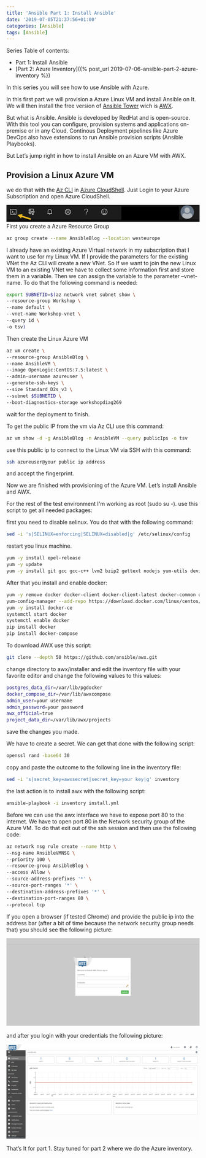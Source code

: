 ```yaml
---
title: 'Ansible Part 1: Install Ansible'
date: '2019-07-05T21:37:56+01:00'
categories: [Ansible]
tags: [Ansible]
---
```


Series Table of contents:

- Part 1: Install Ansible
- [Part 2: Azure Inventory]({% post_url 2019-07-06-ansible-part-2-azure-inventory %})

In this series you will see how to use Ansible with Azure.

In this first part we will provision a Azure Linux VM and install Ansible on It. We will then install the free version of [Ansible Tower](https://www.ansible.com/products/tower) wich is [AWX](https://github.com/ansible/awx).

But what is Ansible. Ansible is developed by RedHat and is open-source. With this tool you can configure, provision systems and applications on-premise or in any Cloud. Continous Deployment pipelines like Azure DevOps also have extensions to run Ansible provision scripts (Ansible Playbooks).

But Let’s jump right in how to install Ansible on an Azure VM with AWX.

## Provision a Linux Azure VM

we do that with the [Az CLI](https://docs.microsoft.com/en-us/cli/azure/reference-index?view=azure-cli-latest) in [Azure CloudShell](https://azure.microsoft.com/de-de/features/cloud-shell/). Just Login to your Azure Subscription and open Azure CloudShell.

![Azure Cloud Shell](/assets/pictures/2019-07-05/AzureCloudShell.jpg)
First you create a Azure Resource Group

```bash
az group create --name AnsibleBlog --location westeurope
```

I already have an existing Azure Virtual network in my subscription that I want to use for my Linux VM. If I provide the parameters for the existing VNet the Az CLI will create a new VNet. So If we want to join the new Linux VM to an existing VNet we have to collect some information first and store them in a variable. Then we can assign the variable to the parameter –vnet-name. To do that the following command is needed:

```bash
export SUBNETID=$(az network vnet subnet show \
--resource-group Workshop \
--name default \
--vnet-name Workshop-vnet \
--query id \
-o tsv)
```

Then create the Linux Azure VM

```bash
az vm create \
--resource-group AnsibleBlog \
--name AnsibleVM \
--image OpenLogic:CentOS:7.5:latest \
--admin-username azureuser \
--generate-ssh-keys \
--size Standard_D2s_v3 \
--subnet $SUBNETID \
--boot-diagnostics-storage workshopdiag269
```

wait for the deployment to finish.

To get the public IP from the vm via Az CLI use this command:

```bash
az vm show -d -g AnsibleBlog -n AnsibleVM --query publicIps -o tsv
```

use this public ip to connect to the Linux VM via SSH with this command:

```bash
ssh azureuser@your public ip address
```

and accept the fingerprint.

Now we are finished with provisioning of the Azure VM. Let’s install Ansible and AWX.

For the rest of the test environment I'm working as root (sudo su -).
use this script to get all needed packages:

first you need to disable selinux. You do that with the following command:

```bash
sed -i 's|SELINUX=enforcing|SELINUX=disabled|g' /etc/selinux/config
```

restart you linux machine.

```bash
yum -y install epel-release
yum -y update
yum -y install git gcc gcc-c++ lvm2 bzip2 gettext nodejs yum-utils device-mapper-persistent-data ansible python-pip
```

After that you install and enable docker:

```bash
yum -y remove docker docker-client docker-client-latest docker-common docker-latest docker-latest-logrotate docker-logrotate docker-selinux docker-engine-selinux docker-engine
yum-config-manager --add-repo https://download.docker.com/linux/centos/docker-ce.repo
yum -y install docker-ce
systemctl start docker
systemctl enable docker
pip install docker
pip install docker-compose
```

To download AWX use this script:

```bash
git clone --depth 50 https://github.com/ansible/awx.git
```

change directory to awx/installer and edit the inventory file with your favorite editor and change the following values to this values:

```bash
postgres_data_dir=/var/lib/pgdocker
docker_compose_dir=/var/lib/awxcompose
admin_user=your username
admin_password=your password
awx_official=true
project_data_dir=/var/lib/awx/projects
```

save the changes you made.

We have to create a secret. We can get that done with the following script:

```bash
openssl rand -base64 30
```

copy and paste the outcome to the following line in the inventory file:

```bash
sed -i 's|secret_key=awxsecret|secret_key=your key|g' inventory
```

the last action is to install awx with the following script:

```bash
ansible-playbook -i inventory install.yml
```

Before we can use the awx interface we have to expose port 80 to the internet. We have to open port 80 in the Network security group of the Azure VM. To do that exit out of the ssh session and then use the following code:

```bash
az network nsg rule create --name http \
--nsg-name AnsibleVMNSG \
--priority 100 \
--resource-group AnsibleBlog \
--access Allow \
--source-address-prefixes '*' \
--source-port-ranges '*' \
--destination-address-prefixes '*' \
--destination-port-ranges 80 \
--protocol tcp
```

If you open a browser (if tested Chrome) and provide the public ip into the address bar (after a bit of time because the network security group needs that) you should see the following picture:

![Ansible](/assets/pictures/2019-07-05/Ansible1.jpg)

and after you login with your credentials the following picture:

![Ansible2](/assets/pictures/2019-07-05/Ansible2.jpg)

That’s It for part 1. Stay tuned for part 2 where we do the Azure inventory.